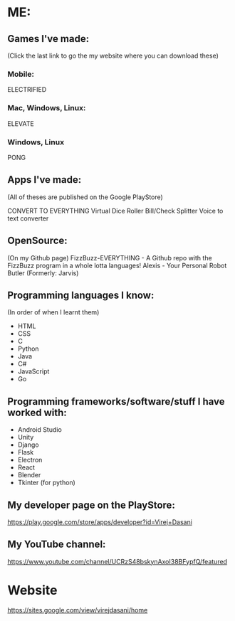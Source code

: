 # ME:

## Games I've made:
(Click the last link to go the my website where you can download these)

### Mobile:

ELECTRIFIED

### Mac, Windows, Linux:

ELEVATE

### Windows, Linux

PONG


## Apps I've made:
(All of theses are published on the Google PlayStore)

CONVERT TO EVERYTHING
Virtual Dice Roller
Bill/Check Splitter
Voice to text converter


## OpenSource:
(On my Github page)
FizzBuzz-EVERYTHING - A Github repo with the FizzBuzz program in a whole lotta languages!
Alexis - Your Personal Robot Butler (Formerly: Jarvis) 


## Programming languages I know:
(In order of when I learnt them)

- HTML
- CSS
- C
- Python
- Java
- C#
- JavaScript
- Go


## Programming frameworks/software/stuff I have worked with:
- Android Studio
- Unity
- Django
- Flask
- Electron
- React
- Blender
- Tkinter (for python)


## My developer page on the PlayStore:
https://play.google.com/store/apps/developer?id=Virej+Dasani


## My YouTube channel:
https://www.youtube.com/channel/UCRzS48bskynAxoI38BFypfQ/featured

# Website
https://sites.google.com/view/virejdasani/home
<!--
**virejdasani/virejdasani** is a ✨ _special_ ✨ repository because its `README.md` (this file) appears on your GitHub profile.

Here are some ideas to get you started:

- 🔭 I’m currently working on ...
- 🌱 I’m currently learning ...
- 👯 I’m looking to collaborate on ...
- 🤔 I’m looking for help with ...
- 💬 Ask me about ...
- 📫 How to reach me: ...
- 😄 Pronouns: ...
- ⚡ Fun fact: ...
-->
